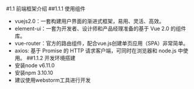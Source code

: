 #1.1 前端框架介绍
##1.1.1 使用组件
* vuejs2.0：一套构建用户界面的渐进式框架，易用、灵活、高效。
* element-ui：一套为开发者、设计师和产品经理准备的基于 Vue 2.0 的组件库。
* vue-router：官方的路由组件，配合vue.js创建单页应用（SPA）非常简单。
* axios: 基于 Promise 的 HTTP 请求客户端，可同时在浏览器和 node.js 中使用。
##1.1.2 开发环境搭建
* 安装node v6.11.0
* 安装npm 3.10.10
* 建议使用webstorm工具进行开发